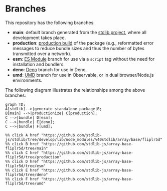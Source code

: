 <!--

@license Apache-2.0

Copyright (c) 2022 The Stdlib Authors.

Licensed under the Apache License, Version 2.0 (the "License");
you may not use this file except in compliance with the License.
You may obtain a copy of the License at

    http://www.apache.org/licenses/LICENSE-2.0

Unless required by applicable law or agreed to in writing, software
distributed under the License is distributed on an "AS IS" BASIS,
WITHOUT WARRANTIES OR CONDITIONS OF ANY KIND, either express or implied.
See the License for the specific language governing permissions and
limitations under the License.

-->

# Branches

This repository has the following branches:

-   **main**: default branch generated from the [stdlib project][stdlib-url], where all development takes place.
-   **production**: [production build][production-url] of the package (e.g., reformatted error messages to reduce bundle sizes and thus the number of bytes transmitted over a network).
-   **esm**: [ES Module][esm-url] branch for use via a `script` tag without the need for installation and bundlers.
-   **deno**: [Deno][deno-url] branch for use in Deno.
-   **umd**: [UMD][umd-url] branch for use in Observable, or in dual browser/Node.js environments.

The following diagram illustrates the relationships among the above branches:

```mermaid
graph TD;
A[stdlib]-->|generate standalone package|B;
B[main] -->|productionize| C[production];
C -->|bundle| D[esm];
C -->|bundle| E[deno];
C -->|bundle| F[umd];

%% click A href "https://github.com/stdlib-js/stdlib/tree/develop/lib/node_modules/%40stdlib/array/base/fliplr5d"
%% click B href "https://github.com/stdlib-js/array-base-fliplr5d/tree/main"
%% click C href "https://github.com/stdlib-js/array-base-fliplr5d/tree/production"
%% click D href "https://github.com/stdlib-js/array-base-fliplr5d/tree/esm"
%% click E href "https://github.com/stdlib-js/array-base-fliplr5d/tree/deno"
%% click F href "https://github.com/stdlib-js/array-base-fliplr5d/tree/umd"
```

[stdlib-url]: https://github.com/stdlib-js/stdlib/tree/develop/lib/node_modules/%40stdlib/array/base/fliplr5d
[production-url]: https://github.com/stdlib-js/array-base-fliplr5d/tree/production
[deno-url]: https://github.com/stdlib-js/array-base-fliplr5d/tree/deno
[umd-url]: https://github.com/stdlib-js/array-base-fliplr5d/tree/umd
[esm-url]: https://github.com/stdlib-js/array-base-fliplr5d/tree/esm